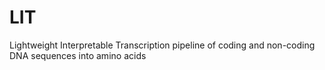 # LIT
Lightweight Interpretable Transcription pipeline of coding and non-coding DNA sequences into amino acids
